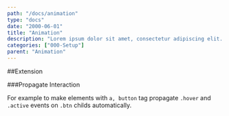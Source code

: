 ```yaml
---
path: "/docs/animation"
type: "docs"
date: "2000-06-01"
title: "Animation"
description: "Lorem ipsum dolor sit amet, consectetur adipiscing elit. Nunc tempus laoreet leo sit amet iaculis."
categories: ["000-Setup"]
parent: "Animation"
---
```


##Extension

###Propagate Interaction

For example to make elements with `a, button` tag propagate `.hover` and `.active` events on `.btn` childs automatically.

<demo>
  <demovanilla src="demos/inline/extensions/animation/propagate-interaction-btn">
  </demovanilla>
</demo>
